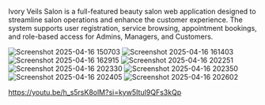 Ivory Veils Salon is a full-featured beauty salon web application designed to streamline salon operations and enhance the customer experience. The system supports user registration, service browsing, appointment bookings, and role-based access for Admins, Managers, and Customers.

![Screenshot 2025-04-16 150703](https://github.com/user-attachments/assets/083c7e67-68a6-4ad0-bad6-9731a94083e2)
![Screenshot 2025-04-16 161403](https://github.com/user-attachments/assets/28c71714-5b99-497d-a3c8-dfc052e07e04)
![Screenshot 2025-04-16 162915](https://github.com/user-attachments/assets/324c5688-fee9-4c51-a1ee-35b1d9c9fcc9)
![Screenshot 2025-04-16 202251](https://github.com/user-attachments/assets/de0ea3b9-a8c8-4093-bb33-13b3f62642aa)
![Screenshot 2025-04-16 202330](https://github.com/user-attachments/assets/52f8bc74-eb0b-47e0-b805-c90d87120621)
![Screenshot 2025-04-16 202350](https://github.com/user-attachments/assets/4d2d954f-5b5d-4a09-b919-2c00ee59b922)
![Screenshot 2025-04-16 202405](https://github.com/user-attachments/assets/687e1e1e-9a58-4fd5-8a1a-52b1524ae63b)
![Screenshot 2025-04-16 202602](https://github.com/user-attachments/assets/64a68de5-af59-4f7d-ba52-85eb94997309)

<my utube vdo link>https://youtu.be/h_s5rsK8olM?si=kyw5ItuI9QFs3kQp

